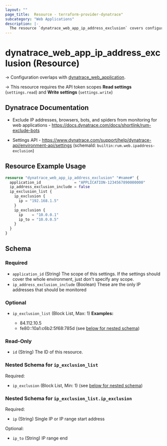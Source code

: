 ```yaml
---
layout: ""
page_title:  Resource - terraform-provider-dynatrace"
subcategory: "Web Applications"
description: |-
  The resource `dynatrace_web_app_ip_address_exclusion` covers configuration for web application IP address exclusions
---
```


# dynatrace_web_app_ip_address_exclusion (Resource)

-> Configuration overlaps with [dynatrace_web_application](https://registry.terraform.io/providers/dynatrace-oss/dynatrace/latest/docs/resources/web_application).

-> This resource requires the API token scopes **Read settings** (`settings.read`) and **Write settings** (`settings.write`)

## Dynatrace Documentation

- Exclude IP addresses, browsers, bots, and spiders from monitoring for web applications - https://docs.dynatrace.com/docs/shortlink/rum-exclude-bots

- Settings API - https://www.dynatrace.com/support/help/dynatrace-api/environment-api/settings (schemaId: `builtin:rum.web.ipaddress-exclusion`)

## Resource Example Usage

```terraform
resource "dynatrace_web_app_ip_address_exclusion" "#name#" {
  application_id               = "APPLICATION-1234567890000000"
  ip_address_exclusion_include = false
  ip_exclusion_list {
    ip_exclusion {
      ip = "192.168.1.5"
    }
    ip_exclusion {
      ip    = "10.0.0.1"
      ip_to = "10.0.0.5"
    }
  }
}
```

<!-- schema generated by tfplugindocs -->
## Schema

### Required

- `application_id` (String) The scope of this settings. If the settings should cover the whole environment, just don't specify any scope.
- `ip_address_exclusion_include` (Boolean) These are the only IP addresses that should be monitored

### Optional

- `ip_exclusion_list` (Block List, Max: 1) **Examples:**

   - 84.112.10.5
   - fe80::10a1:c6b2:5f68:785d (see [below for nested schema](#nestedblock--ip_exclusion_list))

### Read-Only

- `id` (String) The ID of this resource.

<a id="nestedblock--ip_exclusion_list"></a>
### Nested Schema for `ip_exclusion_list`

Required:

- `ip_exclusion` (Block List, Min: 1) (see [below for nested schema](#nestedblock--ip_exclusion_list--ip_exclusion))

<a id="nestedblock--ip_exclusion_list--ip_exclusion"></a>
### Nested Schema for `ip_exclusion_list.ip_exclusion`

Required:

- `ip` (String) Single IP or IP range start address

Optional:

- `ip_to` (String) IP range end
